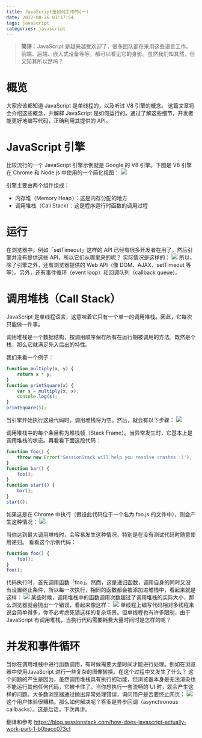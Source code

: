 ```yaml
---
title: JavaScript是如何工作的(一)
date: 2017-08-26 01:17:54
tags: javascript
categories: javascript
---
```

> __简评__：JavaScript 是越来越受欢迎了，很多团队都在采用这些语言工作。前端、后端、嵌入式设备等等，都可以看见它的身影。虽然我们知其然，但又知其所以然吗？

<!-- more -->
# 概览
大家应该都知道 JavaScript 是单线程的，以及听过 V8 引擎的概念。
这篇文章将会介绍这些概念，并解释 JavaScript 是如何运行的。通过了解这些细节，开发者能更好地编写代码，正确利用其提供的 API。

# JavaScript 引擎
比较流行的一个 JavaScript 引擎示例就是 Google 的 V8 引擎。下图是 V8 引擎在 Chrome 和 Node.js 中使用的一个简化视图：
[![](http://idiotsky.top/images/js-how-work.png)](http://idiotsky.top/images/js-how-work.png)

引擎主要由两个组件组成：
* 内存堆（Memory Heap ）：这是内存分配的地方
* 调用堆栈（Call Stack）：这是程序运行时函数的调用过程

# 运行
在浏览器中，例如「setTimeout」这样的 API 已经有很多开发者在用了，然后引擎并没有提供这些 API，所以它们从哪里来的呢？
实际情况是这样的：
[![](http://idiotsky.top/images/js-how-work-1.png)](http://idiotsky.top/images/js-how-work-1.png)
所以，除了引擎之外，还有浏览器提供的 Web API（像 DOM、AJAX、setTimeout 等等）。另外，还有事件循环（event loop）和回调队列（callback queue）。

# 调用堆栈（Call Stack）
JavaScript 是单线程语言，这意味着它只有一个单一的调用堆栈。因此，它每次只能做一件事。

调用堆栈是一个数据结构，按调用顺序保存所有在运行期被调用的方法。既然是个栈，那么它就满足先入后出的特性。

我们来看一个例子：
````javascript
function multiply(x, y) {
    return x * y;
}
function printSquare(x) {
    var s = multiply(x, x);
    console.log(s);
}
printSquare(5);
````
当引擎开始执行这段代码时，调用堆栈将为空。然后，就会有以下步骤：
[![](http://idiotsky.top/images/js-how-work-2.png)](http://idiotsky.top/images/js-how-work-2.png)

调用堆栈中的每个条目称为堆栈帧（Stack Frame）。当异常发生时，它基本上是调用堆栈的状态。再看看下面这段代码：
````javascript
function foo() {
    throw new Error('SessionStack will help you resolve crashes :)');
}
function bar() {
    foo();
}
function start() {
    bar();
}
start();
````
如果这是在 Chrome 中执行（假设此代码位于一个名为 foo.js 的文件中），则会产生这种情况：
[![](http://idiotsky.top/images/js-how-work-3.png)](http://idiotsky.top/images/js-how-work-3.png)

当你达到最大调用堆栈时，会容易发生这种情况，特别是在没有测试代码时随意使用递归。
看看这个示例代码：
````javascript
function foo() {
    foo();
}
foo();
````
代码执行时，首先调用函数「foo」。然而，这是递归函数，调用自身的同时又没有设置终止条件，所以每一次执行，相同的函数都会被添加进堆栈中，看起来就是这样：
[![](http://idiotsky.top/images/js-how-work-4.png)](http://idiotsky.top/images/js-how-work-4.png)
某些时候，调用堆栈中的函数调用次数超过了调用堆栈的实际大小，那么浏览器就会抛出一个错误，看起来像这样：
[![](http://idiotsky.top/images/js-how-work-5.png)](http://idiotsky.top/images/js-how-work-5.png)
单线程上编写代码相对多线程来说会简单得多，你不必考虑死锁这样的复杂场景。但单线程也有许多限制，由于 JavaScript 有调用堆栈，当执行代码需要耗费大量时间时是怎样的呢？

# 并发和事件循环
当你在调用堆栈中进行函数调用，有时候需要大量时间才能进行处理。例如在浏览器中使用JavaScript 进行一些复杂的图像转换。在这个过程中又发生了什么？
这个问题的产生是因为，虽然调用堆栈具有执行的功能，但浏览器本身是无法渲染也不能运行其他任何代码，它被卡住了。当你想执行一套流畅的 UI 时，就会产生这样的问题。大多数浏览器通过抛出异常处理错误，询问用户是否要终止网页：
[![](http://idiotsky.top/images/js-how-work-6.jpg)](http://idiotsky.top/images/js-how-work-6.jpg)
这个用户体验很糟糕。那么如何解决呢？答案是异步回调（asynchronous callbacks）。这是后话，下次再讲。

翻译和参考 https://blog.sessionstack.com/how-does-javascript-actually-work-part-1-b0bacc073cf